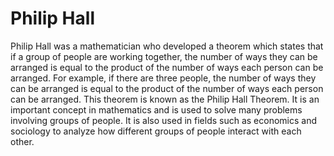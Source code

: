 # Philip Hall

Philip Hall was a mathematician who developed a theorem which states that if a group of people are working together, the number of ways they can be arranged is equal to the product of the number of ways each person can be arranged. For example, if there are three people, the number of ways they can be arranged is equal to the product of the number of ways each person can be arranged. This theorem is known as the Philip Hall Theorem. It is an important concept in mathematics and is used to solve many problems involving groups of people. It is also used in fields such as economics and sociology to analyze how different groups of people interact with each other.
